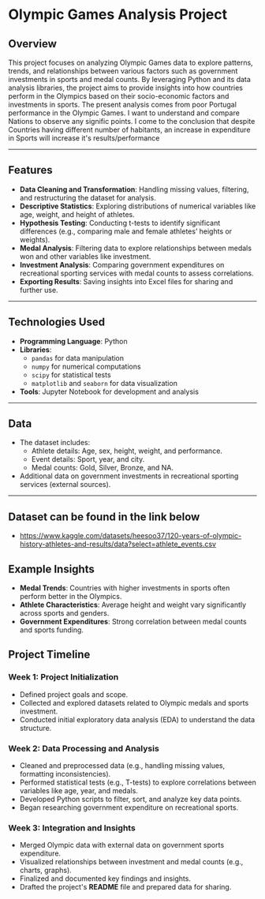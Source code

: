 # Olympic Games Analysis Project

## Overview
This project focuses on analyzing Olympic Games data to explore patterns, trends, and relationships between various factors such as government investments in sports and medal counts. By leveraging Python and its data analysis libraries, the project aims to provide insights into how countries perform in the Olympics based on their socio-economic factors and investments in sports. The present analysis comes from poor Portugal performance in the Olympic Games. I want to understand and compare Nations to observe any signific points. I come to the conclusion that despite Countries having different number of habitants, an increase in expenditure in Sports will increase it's results/performance

---

## Features
- **Data Cleaning and Transformation**: Handling missing values, filtering, and restructuring the dataset for analysis.
- **Descriptive Statistics**: Exploring distributions of numerical variables like age, weight, and height of athletes.
- **Hypothesis Testing**: Conducting t-tests to identify significant differences (e.g., comparing male and female athletes’ heights or weights).
- **Medal Analysis**: Filtering data to explore relationships between medals won and other variables like investment.
- **Investment Analysis**: Comparing government expenditures on recreational sporting services with medal counts to assess correlations.
- **Exporting Results**: Saving insights into Excel files for sharing and further use.

---

## Technologies Used
- **Programming Language**: Python
- **Libraries**:
  - `pandas` for data manipulation
  - `numpy` for numerical computations
  - `scipy` for statistical tests
  - `matplotlib` and `seaborn` for data visualization
- **Tools**: Jupyter Notebook for development and analysis

---

## Data
- The dataset includes:
  - Athlete details: Age, sex, height, weight, and performance.
  - Event details: Sport, year, and city.
  - Medal counts: Gold, Silver, Bronze, and NA.
- Additional data on government investments in recreational sporting services (external sources).

---
## Dataset can be found in the link below
- https://www.kaggle.com/datasets/heesoo37/120-years-of-olympic-history-athletes-and-results/data?select=athlete_events.csv
## Example Insights
- **Medal Trends**: Countries with higher investments in sports often perform better in the Olympics.
- **Athlete Characteristics**: Average height and weight vary significantly across sports and genders.
- **Government Expenditures**: Strong correlation between medal counts and sports funding.


## Project Timeline

### Week 1: Project Initialization
- Defined project goals and scope.
- Collected and explored datasets related to Olympic medals and sports investment.
- Conducted initial exploratory data analysis (EDA) to understand the data structure.

### Week 2: Data Processing and Analysis
- Cleaned and preprocessed data (e.g., handling missing values, formatting inconsistencies).
- Performed statistical tests (e.g., T-tests) to explore correlations between variables like age, year, and medals.
- Developed Python scripts to filter, sort, and analyze key data points.
- Began researching government expenditure on recreational sports.

### Week 3: Integration and Insights
- Merged Olympic data with external data on government sports expenditure.
- Visualized relationships between investment and medal counts (e.g., charts, graphs).
- Finalized and documented key findings and insights.
- Drafted the project's **README** file and prepared data for sharing.



